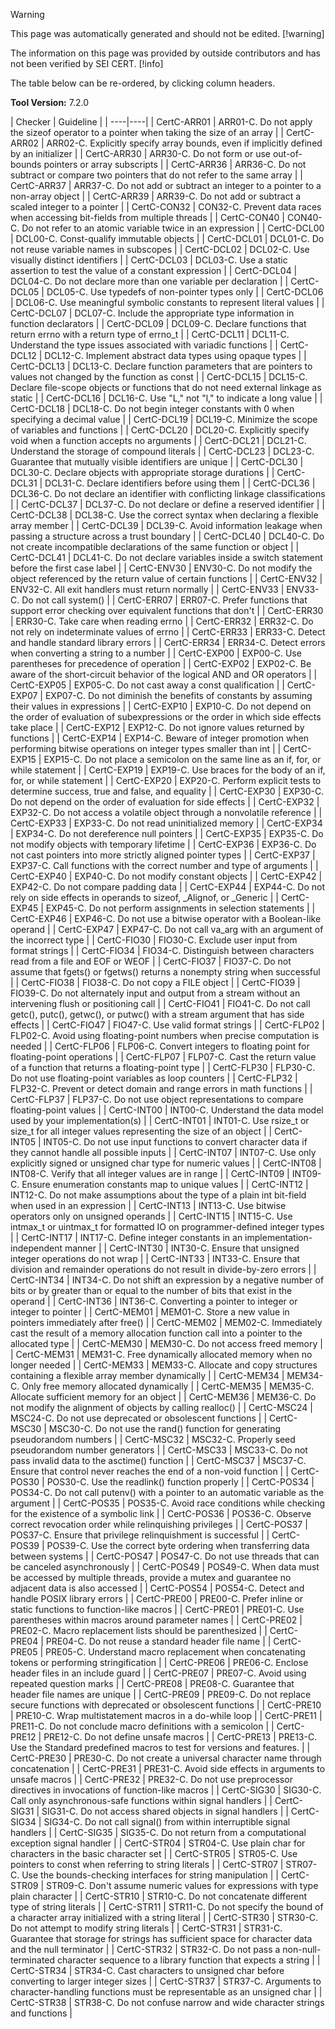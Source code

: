 > [!warning]  
>
> This page was automatically generated and should not be edited.
> [!warning]  
>
> The information on this page was provided by outside contributors and has not been verified by SEI CERT.
> [!info]  
>
> The table below can be re-ordered, by clicking column headers.

**Tool Version:** 7.2.0

| 
    Checker
    | 
    Guideline
    |
| ----|----|
| CertC-ARR01 | 
     ARR01-C. Do not apply the sizeof operator to a pointer when taking the size of an array
     |
| CertC-ARR02 | 
     ARR02-C. Explicitly specify array bounds, even if implicitly defined by an initializer
     |
| CertC-ARR30 | 
     ARR30-C. Do not form or use out-of-bounds pointers or array subscripts
     |
| CertC-ARR36 | 
     ARR36-C. Do not subtract or compare two pointers that do not refer to the same array
     |
| CertC-ARR37 | 
     ARR37-C. Do not add or subtract an integer to a pointer to a non-array object
     |
| CertC-ARR39 | 
     ARR39-C. Do not add or subtract a scaled integer to a pointer
     |
| CertC-CON32 | 
     CON32-C. Prevent data races when accessing bit-fields from multiple threads
     |
| CertC-CON40 | 
     CON40-C. Do not refer to an atomic variable twice in an expression
     |
| CertC-DCL00 | 
     DCL00-C. Const-qualify immutable objects
     |
| CertC-DCL01 | 
     DCL01-C. Do not reuse variable names in subscopes
     |
| CertC-DCL02 | 
     DCL02-C. Use visually distinct identifiers
     |
| CertC-DCL03 | 
     DCL03-C. Use a static assertion to test the value of a constant expression
     |
| CertC-DCL04 | 
     DCL04-C. Do not declare more than one variable per declaration
     |
| CertC-DCL05 | 
     DCL05-C. Use typedefs of non-pointer types only
     |
| CertC-DCL06 | 
     DCL06-C. Use meaningful symbolic constants to represent literal values
     |
| CertC-DCL07 | 
     DCL07-C. Include the appropriate type information in function declarators
     |
| CertC-DCL09 | 
     DCL09-C. Declare functions that return errno with a return type of errno_t
     |
| CertC-DCL11 | 
     DCL11-C. Understand the type issues associated with variadic functions
     |
| CertC-DCL12 | 
     DCL12-C. Implement abstract data types using opaque types
     |
| CertC-DCL13 | 
     DCL13-C. Declare function parameters that are pointers to values not changed by the function as const
     |
| CertC-DCL15 | 
     DCL15-C. Declare file-scope objects or functions that do not need external linkage as static
     |
| CertC-DCL16 | 
     DCL16-C. Use "L," not "l," to indicate a long value
     |
| CertC-DCL18 | 
     DCL18-C. Do not begin integer constants with 0 when specifying a decimal value
     |
| CertC-DCL19 | 
     DCL19-C. Minimize the scope of variables and functions
     |
| CertC-DCL20 | 
     DCL20-C. Explicitly specify void when a function accepts no arguments
     |
| CertC-DCL21 | 
     DCL21-C. Understand the storage of compound literals
     |
| CertC-DCL23 | 
     DCL23-C. Guarantee that mutually visible identifiers are unique
     |
| CertC-DCL30 | 
     DCL30-C. Declare objects with appropriate storage durations
     |
| CertC-DCL31 | 
     DCL31-C. Declare identifiers before using them
     |
| CertC-DCL36 | 
     DCL36-C. Do not declare an identifier with conflicting linkage classifications
     |
| CertC-DCL37 | 
     DCL37-C. Do not declare or define a reserved identifier
     |
| CertC-DCL38 | 
     DCL38-C. Use the correct syntax when declaring a flexible array member
     |
| CertC-DCL39 | 
     DCL39-C. Avoid information leakage when passing a structure across a trust boundary
     |
| CertC-DCL40 | 
     DCL40-C. Do not create incompatible declarations of the same function or object
     |
| CertC-DCL41 | 
     DCL41-C. Do not declare variables inside a switch statement before the first case label
     |
| CertC-ENV30 | 
     ENV30-C. Do not modify the object referenced by the return value of certain functions
     |
| CertC-ENV32 | 
     ENV32-C. All exit handlers must return normally
     |
| CertC-ENV33 | 
     ENV33-C. Do not call system()
     |
| CertC-ERR07 | 
     ERR07-C. Prefer functions that support error checking over equivalent functions that don't
     |
| CertC-ERR30 | 
     ERR30-C. Take care when reading errno
     |
| CertC-ERR32 | 
     ERR32-C. Do not rely on indeterminate values of errno
     |
| CertC-ERR33 | 
     ERR33-C. Detect and handle standard library errors
     |
| CertC-ERR34 | 
     ERR34-C. Detect errors when converting a string to a number
     |
| CertC-EXP00 | 
     EXP00-C. Use parentheses for precedence of operation
     |
| CertC-EXP02 | 
     EXP02-C. Be aware of the short-circuit behavior of the logical AND and OR operators
     |
| CertC-EXP05 | 
     EXP05-C. Do not cast away a const qualification
     |
| CertC-EXP07 | 
     EXP07-C. Do not diminish the benefits of constants by assuming their values in expressions
     |
| CertC-EXP10 | 
     EXP10-C. Do not depend on the order of evaluation of subexpressions or the order in which side effects take place
     |
| CertC-EXP12 | 
     EXP12-C. Do not ignore values returned by functions
     |
| CertC-EXP14 | 
     EXP14-C. Beware of integer promotion when performing bitwise operations on integer types smaller than int
     |
| CertC-EXP15 | 
     EXP15-C. Do not place a semicolon on the same line as an if, for, or while statement
     |
| CertC-EXP19 | 
     EXP19-C. Use braces for the body of an if, for, or while statement
     |
| CertC-EXP20 | 
     EXP20-C. Perform explicit tests to determine success, true and false, and equality
     |
| CertC-EXP30 | 
     EXP30-C. Do not depend on the order of evaluation for side effects
     |
| CertC-EXP32 | 
     EXP32-C. Do not access a volatile object through a nonvolatile reference
     |
| CertC-EXP33 | 
     EXP33-C. Do not read uninitialized memory
     |
| CertC-EXP34 | 
     EXP34-C. Do not dereference null pointers
     |
| CertC-EXP35 | 
     EXP35-C. Do not modify objects with temporary lifetime
     |
| CertC-EXP36 | 
     EXP36-C. Do not cast pointers into more strictly aligned pointer types
     |
| CertC-EXP37 | 
     EXP37-C. Call functions with the correct number and type of arguments
     |
| CertC-EXP40 | 
     EXP40-C. Do not modify constant objects
     |
| CertC-EXP42 | 
     EXP42-C. Do not compare padding data
     |
| CertC-EXP44 | 
     EXP44-C. Do not rely on side effects in operands to sizeof, _Alignof, or _Generic
     |
| CertC-EXP45 | 
     EXP45-C. Do not perform assignments in selection statements
     |
| CertC-EXP46 | 
     EXP46-C. Do not use a bitwise operator with a Boolean-like operand
     |
| CertC-EXP47 | 
     EXP47-C. Do not call va_arg with an argument of the incorrect type
     |
| CertC-FIO30 | 
     FIO30-C. Exclude user input from format strings
     |
| CertC-FIO34 | 
     FIO34-C. Distinguish between characters read from a file and EOF or WEOF
     |
| CertC-FIO37 | 
     FIO37-C. Do not assume that fgets() or fgetws() returns a nonempty string when successful
     |
| CertC-FIO38 | 
     FIO38-C. Do not copy a FILE object
     |
| CertC-FIO39 | 
     FIO39-C. Do not alternately input and output from a stream without an intervening flush or positioning call
     |
| CertC-FIO41 | 
     FIO41-C. Do not call getc(), putc(), getwc(), or putwc() with a stream argument that has side effects
     |
| CertC-FIO47 | 
     FIO47-C. Use valid format strings
     |
| CertC-FLP02 | 
     FLP02-C. Avoid using floating-point numbers when precise computation is needed
     |
| CertC-FLP06 | 
     FLP06-C. Convert integers to floating point for floating-point operations
     |
| CertC-FLP07 | 
     FLP07-C. Cast the return value of a function that returns a floating-point type
     |
| CertC-FLP30 | 
     FLP30-C. Do not use floating-point variables as loop counters
     |
| CertC-FLP32 | 
     FLP32-C. Prevent or detect domain and range errors in math functions
     |
| CertC-FLP37 | 
     FLP37-C. Do not use object representations to compare floating-point values
     |
| CertC-INT00 | 
     INT00-C. Understand the data model used by your implementation(s)
     |
| CertC-INT01 | 
     INT01-C. Use rsize_t or size_t for all integer values representing the size of an object
     |
| CertC-INT05 | 
     INT05-C. Do not use input functions to convert character data if they cannot handle all possible inputs
     |
| CertC-INT07 | 
     INT07-C. Use only explicitly signed or unsigned char type for numeric values
     |
| CertC-INT08 | 
     INT08-C. Verify that all integer values are in range
     |
| CertC-INT09 | 
     INT09-C. Ensure enumeration constants map to unique values
     |
| CertC-INT12 | 
     INT12-C. Do not make assumptions about the type of a plain int bit-field when used in an expression
     |
| CertC-INT13 | 
     INT13-C. Use bitwise operators only on unsigned operands
     |
| CertC-INT15 | 
     INT15-C. Use intmax_t or uintmax_t for formatted IO on programmer-defined integer types
     |
| CertC-INT17 | 
     INT17-C. Define integer constants in an implementation-independent manner
     |
| CertC-INT30 | 
     INT30-C. Ensure that unsigned integer operations do not wrap
     |
| CertC-INT33 | 
     INT33-C. Ensure that division and remainder operations do not result in divide-by-zero errors
     |
| CertC-INT34 | 
     INT34-C. Do not shift an expression by a negative number of bits or by greater than or equal to the number of bits that exist in the operand
     |
| CertC-INT36 | 
     INT36-C. Converting a pointer to integer or integer to pointer
     |
| CertC-MEM01 | 
     MEM01-C. Store a new value in pointers immediately after free()
     |
| CertC-MEM02 | 
     MEM02-C. Immediately cast the result of a memory allocation function call into a pointer to the allocated type
     |
| CertC-MEM30 | 
     MEM30-C. Do not access freed memory
     |
| CertC-MEM31 | 
     MEM31-C. Free dynamically allocated memory when no longer needed
     |
| CertC-MEM33 | 
     MEM33-C.  Allocate and copy structures containing a flexible array member dynamically
     |
| CertC-MEM34 | 
     MEM34-C. Only free memory allocated dynamically
     |
| CertC-MEM35 | 
     MEM35-C. Allocate sufficient memory for an object
     |
| CertC-MEM36 | 
     MEM36-C. Do not modify the alignment of objects by calling realloc()
     |
| CertC-MSC24 | 
     MSC24-C. Do not use deprecated or obsolescent functions
     |
| CertC-MSC30 | 
     MSC30-C. Do not use the rand() function for generating pseudorandom numbers
     |
| CertC-MSC32 | 
     MSC32-C. Properly seed pseudorandom number generators
     |
| CertC-MSC33 | 
     MSC33-C. Do not pass invalid data to the asctime() function
     |
| CertC-MSC37 | 
     MSC37-C. Ensure that control never reaches the end of a non-void function
     |
| CertC-POS30 | 
     POS30-C. Use the readlink() function properly
     |
| CertC-POS34 | 
     POS34-C. Do not call putenv() with a pointer to an automatic variable as the argument
     |
| CertC-POS35 | 
     POS35-C. Avoid race conditions while checking for the existence of a symbolic link
     |
| CertC-POS36 | 
     POS36-C. Observe correct revocation order while relinquishing privileges
     |
| CertC-POS37 | 
     POS37-C. Ensure that privilege relinquishment is successful
     |
| CertC-POS39 | 
     POS39-C. Use the correct byte ordering when transferring data between systems
     |
| CertC-POS47 | 
     POS47-C. Do not use threads that can be canceled asynchronously
     |
| CertC-POS49 | 
     POS49-C. When data must be accessed by multiple threads, provide a mutex and guarantee no adjacent data is also accessed
     |
| CertC-POS54 | 
     POS54-C. Detect and handle POSIX library errors
     |
| CertC-PRE00 | 
     PRE00-C. Prefer inline or static functions to function-like macros
     |
| CertC-PRE01 | 
     PRE01-C. Use parentheses within macros around parameter names
     |
| CertC-PRE02 | 
     PRE02-C. Macro replacement lists should be parenthesized
     |
| CertC-PRE04 | 
     PRE04-C. Do not reuse a standard header file name
     |
| CertC-PRE05 | 
     PRE05-C. Understand macro replacement when concatenating tokens or performing stringification
     |
| CertC-PRE06 | 
     PRE06-C. Enclose header files in an include guard
     |
| CertC-PRE07 | 
     PRE07-C. Avoid using repeated question marks
     |
| CertC-PRE08 | 
     PRE08-C. Guarantee that header file names are unique
     |
| CertC-PRE09 | 
     PRE09-C. Do not replace secure functions with deprecated or obsolescent functions
     |
| CertC-PRE10 | 
     PRE10-C. Wrap multistatement macros in a do-while loop
     |
| CertC-PRE11 | 
     PRE11-C. Do not conclude macro definitions with a semicolon
     |
| CertC-PRE12 | 
     PRE12-C. Do not define unsafe macros
     |
| CertC-PRE13 | 
     PRE13-C. Use the Standard predefined macros to test for versions and features.
     |
| CertC-PRE30 | 
     PRE30-C. Do not create a universal character name through concatenation
     |
| CertC-PRE31 | 
     PRE31-C. Avoid side effects in arguments to unsafe macros
     |
| CertC-PRE32 | 
     PRE32-C. Do not use preprocessor directives in invocations of function-like macros
     |
| CertC-SIG30 | 
     SIG30-C. Call only asynchronous-safe functions within signal handlers
     |
| CertC-SIG31 | 
     SIG31-C. Do not access shared objects in signal handlers
     |
| CertC-SIG34 | 
     SIG34-C. Do not call signal() from within interruptible signal handlers
     |
| CertC-SIG35 | 
     SIG35-C. Do not return from a computational exception signal handler
     |
| CertC-STR04 | 
     STR04-C. Use plain char for characters in the basic character set
     |
| CertC-STR05 | 
     STR05-C. Use pointers to const when referring to string literals
     |
| CertC-STR07 | 
     STR07-C. Use the bounds-checking interfaces for string manipulation
     |
| CertC-STR09 | 
     STR09-C. Don't assume numeric values for expressions with type plain character
     |
| CertC-STR10 | 
     STR10-C. Do not concatenate different type of string literals
     |
| CertC-STR11 | 
     STR11-C. Do not specify the bound of a character array initialized with a string literal
     |
| CertC-STR30 | 
     STR30-C. Do not attempt to modify string literals
     |
| CertC-STR31 | 
     STR31-C. Guarantee that storage for strings has sufficient space for character data and the null terminator
     |
| CertC-STR32 | 
     STR32-C. Do not pass a non-null-terminated character sequence to a library function that expects a string
     |
| CertC-STR34 | 
     STR34-C. Cast characters to unsigned char before converting to larger integer sizes
     |
| CertC-STR37 | 
     STR37-C. Arguments to character-handling functions must be representable as an unsigned char
     |
| CertC-STR38 | 
     STR38-C. Do not confuse narrow and wide character strings and functions
     |

